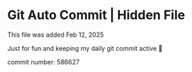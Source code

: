 # Git Auto Commit | Hidden File

This file was added Feb 12, 2025

Just for fun and keeping my daily git commit active 🤪

commit number: 586627

